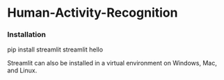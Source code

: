 # Human-Activity-Recognition


### Installation
pip install streamlit
streamlit hello

Streamlit can also be installed in a virtual environment on Windows, Mac, and Linux.
